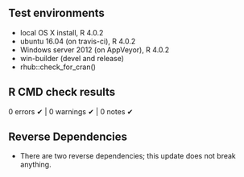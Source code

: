 ## Test environments
- local OS X install, R 4.0.2
- ubuntu 16.04 (on travis-ci), R 4.0.2
- Windows server 2012 (on AppVeyor), R 4.0.2
- win-builder (devel and release)
- rhub::check_for_cran()

## R CMD check results
0 errors ✔ | 0 warnings ✔ | 0 notes ✔

## Reverse Dependencies
* There are two reverse dependencies; this update does not break anything.
